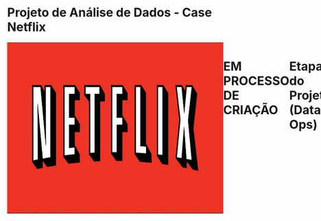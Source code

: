 # Projeto de Análise de Dados - Case Netflix
<div style="display: flex; justify-content: space-between;"> <br>
<img align="center"height="400" alt="coding-time" width = 1000 src="netflix.jpg">

# EM PROCESSO DE CRIAÇÃO

# Etapas do Projeto (Data Ops)
- Definição do Problema de Negócio
- Escolha das Ferramentas - Softwares Utilizados
- Mapeamento dos Dados
- ETL e Análise Exploratória
- Desenvolvimento do Dashboard
- Insights e Recomendações

# Problema de Negócio
- Como a Netflix pode otimizar a composição do seu catálogo para atender às preferências do público, considerando o número e a evolução das produções, as classificações etárias e a presença de diferentes países, a fim de oferecer uma experiência personalizada aos seus usuários?

# Mapeamento dos dados
Os dados se encontram em um arquivo de formato CSV (Separado por vírgulas) conforme amostra abaixo:

<img width="828" alt="Imagem dados" src="https://user-images.githubusercontent.com/120759992/234710323-ebea7c42-f5b3-445e-8142-de7e041ecc76.PNG">

# Softwares Utilizados
- Microsoft Excel
- Microsoft Power BI

# Dashboard
![CASE NETFLIX_page-0001](https://user-images.githubusercontent.com/120759992/234708581-353176ea-3812-4ff4-b5e4-22cbf8f50455.jpg)


# Insights e Recomendações
  
- Observa-se oscilações na proporção de filmes para séries ao longo dos anos analisados, com um aumento mais significativo dos filmes em relação às séries entre 2017 e 2018, e uma queda mais acentuada em 2020. No geral, os filmes apresentaram um crescimento maior em relação às séries.
  
- As classificações etárias TV-MA, TV-14 e TV-PG são as líderes no dashboard da Netflix desde 2015, tendo sempre TV-MA na liderança o que pode indicar que um publico mais adulto consome as produções da plataforma.

- Os Estados Unidos têm sido o país com maior número de produções no catálogo da Netflix ao longo dos anos, enquanto a Índia ocupa o segundo lugar, porém com uma diferença significativa em relação ao número de títulos.


# Dica de Ferramenta - Tooltip
- As dicas de ferramentas no Power BI permitem análises dentro de outras análises conforme mostrado no vídeo abaixo.

https://user-images.githubusercontent.com/120759992/234710256-472b05d1-81f2-48cb-a55b-e23a1097c1fd.mp4




